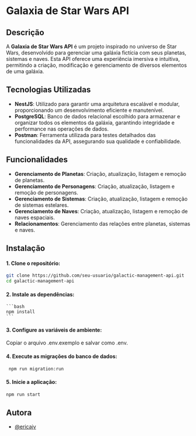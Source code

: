 # Galaxia de Star Wars API

## Descrição
A **Galaxia de Star Wars API** é um projeto inspirado no universo de Star Wars, desenvolvido para gerenciar uma galáxia fictícia com seus planetas, sistemas e naves. Esta API oferece uma experiência imersiva e intuitiva, permitindo a criação, modificação e gerenciamento de diversos elementos de uma galáxia.

## Tecnologias Utilizadas
- **NestJS**: Utilizado para garantir uma arquitetura escalável e modular, proporcionando um desenvolvimento eficiente e manutenível.
- **PostgreSQL**: Banco de dados relacional escolhido para armazenar e organizar todos os elementos da galáxia, garantindo integridade e performance nas operações de dados.
- **Postman**: Ferramenta utilizada para testes detalhados das funcionalidades da API, assegurando sua qualidade e confiabilidade.

## Funcionalidades
- **Gerenciamento de Planetas**: Criação, atualização, listagem e remoção de planetas.
- **Gerenciamento de Personagens**: Criação, atualização, listagem e remoção de personagens.
- **Gerenciamento de Sistemas**: Criação, atualização, listagem e remoção de sistemas estelares.
- **Gerenciamento de Naves**: Criação, atualização, listagem e remoção de naves espaciais.
- **Relacionamentos**: Gerenciamento das relações entre planetas, sistemas e naves.

## Instalação

#### 1. Clone o repositório:

   ```bash
   git clone https://github.com/seu-usuario/galactic-management-api.git
   cd galactic-management-api
   ```

#### 2. Instale as dependências:

    ```bash
    npm install 
    ``` 
    
#### 3. Configure as variáveis de ambiente:

   Copiar o arquivo .env.exemplo e salvar como .env. 

#### 4.  Execute as migrações do banco de dados:

   ```bash
    npm run migration:run
   ```
#### 5.  Inicie a aplicação:
   ```bash
  npm run start
 ```


## Autora

- [@ericajv](https://github.com/ericajv)

